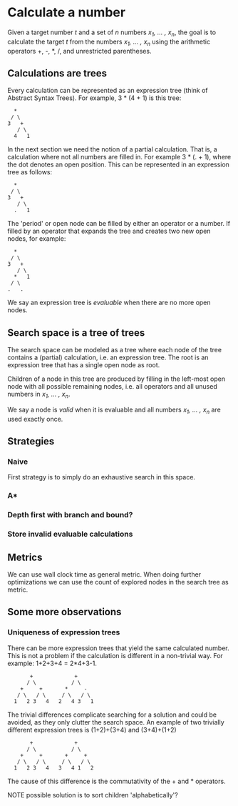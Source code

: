 # Calculate a number

Given a target number *t* and a set of *n* numbers *x<sub>1</sub>, ... , x<sub>n</sub>*, the goal is to calculate the target *t* from the numbers *x<sub>1</sub>, ... , x<sub>n</sub>* using the arithmetic operators +, -, *, /, and unrestricted parentheses.

## Calculations are trees
Every calculation can be represented as an expression tree (think of Abstract Syntax Trees). For example, 3 * (4 + 1) is this tree:
```
  *
 / \
3   +
   / \
  4   1
```

In the next section we need the notion of a partial calculation. That is, a calculation where not all numbers are filled in. For example 3 * (. + 1), where the dot denotes an open position. This can be represented in an expression tree as follows:
```
  *
 / \
3   +
   / \
  .   1
```

The 'period' or open node can be filled by either an operator or a number. If filled by an operator that expands the tree and creates two new open nodes, for example:
```
  *
 / \
3   +
   / \
  *   1
 / \
.   .
```

We say an expression tree is *evaluable* when there are no more open nodes.

## Search space is a tree of trees
The search space can be modeled as a tree where each node of the tree contains a (partial) calculation, i.e. an expression tree. The root is an expression tree that has a single open node as root.

Children of a node in this tree are produced by filling in the left-most open node with all possible remaining nodes, i.e. all operators and all unused numbers in *x<sub>1</sub>, ... , x<sub>n</sub>*. 

We say a node is *valid* when it is evaluable and all numbers *x<sub>1</sub>, ... , x<sub>n</sub>* are used exactly once.

## Strategies

### Naive
First strategy is to simply do an exhaustive search in this space. 

### A*

### Depth first with branch and bound?

### Store invalid evaluable calculations

## Metrics
We can use wall clock time as general metric. When doing further optimizations we can use the count of explored nodes in the search tree as metric. 

## Some more observations

### Uniqueness of expression trees
There can be more expression trees that yield the same calculated number. This is not a problem if the calculation is different in a non-trivial way. For example: 1+2+3+4 = 2*4+3-1.
```
       +             +
      / \           / \
    +     +       *     -
   / \   / \     / \   / \
  1   2 3   4   2   4 3   1
```

The trivial differences complicate searching for a solution and could be avoided, as they only clutter the search space. An example of two trivially different expression trees is (1+2)+(3+4) and (3+4)+(1+2)
```
       +             +
      / \           / \
    +     +       +     +
   / \   / \     / \   / \
  1   2 3   4   3   4 1   2
```

The cause of this difference is the commutativity of the + and * operators. 

NOTE possible solution is to sort children 'alphabetically'?